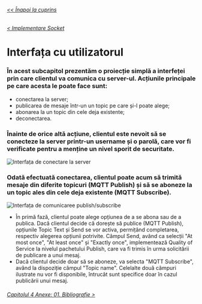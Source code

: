 ###### [<< Înapoi la cuprins](../Cuprins.md)
###### [< Implementare Socket](21.%20Implementare%20Socket)
# Interfața cu utilizatorul
### În acest subcapitol prezentăm o proiecție simplă a interfeței prin care clientul va comunica cu server-ul. Acțiunile principale pe care acesta le poate face sunt:
  - conectarea la server;
  - publicarea de mesaje într-un un topic pe care și-l poate alege;
  - abonarea la un topic din cele deja existente;
  - deconectarea.
### Înainte de orice altă acțiune, clientul este nevoit să se conecteze la server printr-un username și o parolă, care vor fi verificate pentru a menține un nivel sporit de securitate.
![Interfața de conectare la server](../Img/connect_UI.png)
### Odată efectuată conectarea, clientul poate acum să trimită mesaje din diferite topicuri (MQTT Publish) și să se aboneze la un topic ales din cele deja existente (MQTT Subscribe).
![Interfața de comunicaree publish/subscribe](../Img/publish_subscribe_UI.png)
- În primă fază, clientul poate alege opțiunea de a se abona sau de a publica. Dacă clientul decide că dorește să publice (MQTT Publish), opțiunile Topic Text și Send se vor activa, permițând completarea, respectiv alegerea opțiunii potrivite. Câmpul Send, având ca selecții "At most once", "At least once" și "Exactly once", implementează Quality of Service la nivelul pachetului Publish, care va fi trimis în urma solicitării de publicare a unui mesaj.
- Dacă clientul decide doar să se aboneze, va selecta "MQTT Subscribe", având la dispoziție câmpul "Topic name". Celelalte două câmpuri ilustrate nu vor fi disponibile, întrucât sunt specifice doar în cazul publicării unui mesaj.
###### [Capitolul 4 Anexe: 01. Bibliografie >](../Capitolul%204%20Anexe/01.%20Bibliografie.md)
